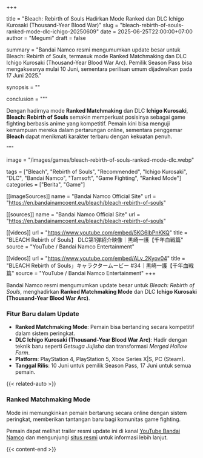 +++

title = "Bleach: Rebirth of Souls Hadirkan Mode Ranked dan DLC Ichigo Kurosaki (Thousand-Year Blood War)"
slug = "bleach-rebirth-of-souls-ranked-mode-dlc-ichigo-20250609"
date = 2025-06-25T22:00:00+07:00
author = "Megumi"
draft = false

summary = "Bandai Namco resmi mengumumkan update besar untuk Bleach: Rebirth of Souls, termasuk mode Ranked Matchmaking dan DLC Ichigo Kurosaki (Thousand-Year Blood War Arc). Pemilik Season Pass bisa mengaksesnya mulai 10 Juni, sementara perilisan umum dijadwalkan pada 17 Juni 2025."

synopsis = ""

conclusion = """<p>Dengan hadirnya mode <strong>Ranked Matchmaking</strong> dan DLC <strong>Ichigo Kurosaki</strong>, <strong>Bleach: Rebirth of Souls</strong> semakin memperkuat posisinya sebagai game fighting berbasis anime yang kompetitif. Pemain kini bisa menguji kemampuan mereka dalam pertarungan online, sementara penggemar <strong>Bleach</strong> dapat menikmati karakter terbaru dengan kekuatan penuh.</p>"""

image = "/images/games/bleach-rebirth-of-souls-ranked-mode-dlc.webp"

tags = ["Bleach", "Rebirth of Souls", "Recommended", "Ichigo Kurosaki", "DLC", "Bandai Namco", "Tamsoft", "Game Fighting", "Ranked Mode"]
categories = ["Berita", "Game"]


[[imageSources]]
name = "Bandai Namco Official Site"
url = "https://en.bandainamcoent.eu/bleach/bleach-rebirth-of-souls"

[[sources]]
name = "Bandai Namco Official Site"
url = "https://en.bandainamcoent.eu/bleach/bleach-rebirth-of-souls"

[[videos]]
url = "https://www.youtube.com/embed/5KG6lbPnKKQ"
title = "BLEACH Rebirth of Souls】 DLC第1弾紹介映像｜黒崎一護【千年血戦篇"
source = "YouTube / Bandai Namco Entertainment"

[[videos]]
url = "https://www.youtube.com/embed/ALv_2Kyov04"
title = "BLEACH Rebirth of Souls」キャラクタームービー #34｜黒崎一護【千年血戦篇"
source = "YouTube / Bandai Namco Entertainment"
+++

Bandai Namco resmi mengumumkan update besar untuk *Bleach: Rebirth of Souls*, menghadirkan **Ranked Matchmaking Mode** dan DLC **Ichigo Kurosaki (Thousand-Year Blood War Arc)**.

### **Fitur Baru dalam Update**
- **Ranked Matchmaking Mode**: Pemain bisa bertanding secara kompetitif dalam sistem peringkat.
- **DLC Ichigo Kurosaki (Thousand-Year Blood War Arc)**: Hadir dengan teknik baru seperti *Getsuga Jujisho* dan transformasi *Merged Hollow Form*.
- **Platform**: PlayStation 4, PlayStation 5, Xbox Series X|S, PC (Steam).
- **Tanggal Rilis**: 10 Juni untuk pemilik Season Pass, 17 Juni untuk semua pemain.

{{< related-auto >}}
### **Ranked Matchmaking Mode**
Mode ini memungkinkan pemain bertarung secara online dengan sistem peringkat, memberikan tantangan baru bagi komunitas game fighting.

Pemain dapat melihat trailer resmi update ini di kanal [YouTube Bandai Namco](https://www.youtube.com/watch?v=5KG6lbPnKKQ) dan mengunjungi [situs resmi](https://en.bandainamcoent.eu/bleach/bleach-rebirth-of-souls) untuk informasi lebih lanjut.

 
{{< content-end >}}